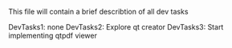 This file will contain a brief describtion of all dev tasks 

DevTasks1: none
DevTasks2: Explore qt creator
DevTasks3: Start implementing qtpdf viewer